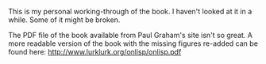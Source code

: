 This is my personal working-through of the book. I haven't looked at it in a while. Some of it might be broken.

The PDF file of the book available from Paul Graham's site isn't so great. A more readable version of the book with the missing figures re-added can be found here: http://www.lurklurk.org/onlisp/onlisp.pdf